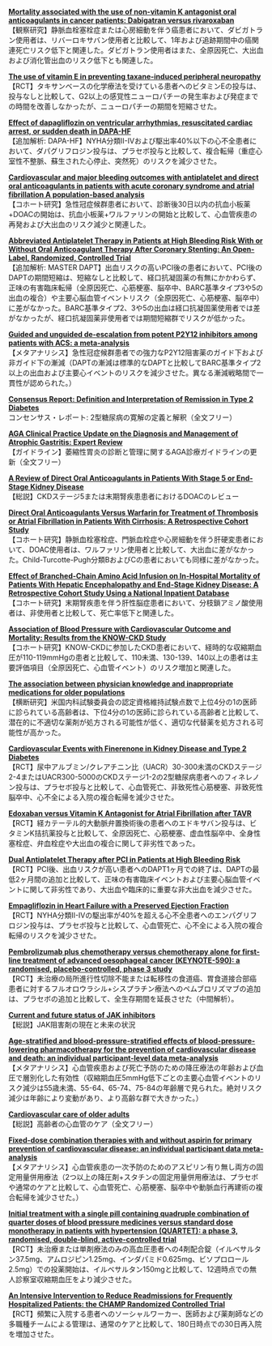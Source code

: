 [**Mortality associated with the use of non-vitamin K antagonist oral anticoagulants in cancer patients: Dabigatran versus rivaroxaban**](https://pubmed.ncbi.nlm.nih.gov/34464520/)  
【観察研究】静脈血栓塞栓症または心房細動を伴う癌患者において、ダビガトラン使用者は、リバーロキサバン使用者と比較して、1年および追跡期間中の癌関連死亡リスク低下と関連した。ダビガトラン使用者はまた、全原因死亡、大出血および消化管出血のリスク低下とも関連した。

[**The use of vitamin E in preventing taxane-induced peripheral neuropathy**](https://pubmed.ncbi.nlm.nih.gov/34468794/)  
【RCT】タキサンベースの化学療法を受けている患者へのビタミンEの投与は、投与なしと比較して、G2以上の感覚性ニューロパチーの発生率および発症までの時間を改善しなかったが、ニューロパチーの期間を短縮させた。

[**Effect of dapagliflozin on ventricular arrhythmias, resuscitated cardiac arrest, or sudden death in DAPA-HF**](https://pubmed.ncbi.nlm.nih.gov/34448003/)  
【追加解析: DAPA-HF】NYHA分類II-IVおよび駆出率40%以下の心不全患者において、ダパグリフロジン投与は、プラセボ投与と比較して、複合転帰（重症心室性不整脈、蘇生された心停止、突然死）のリスクを減少させた。

[**Cardiovascular and major bleeding outcomes with antiplatelet and direct oral anticoagulants in patients with acute coronary syndrome and atrial fibrillation A population-based analysis**](https://pubmed.ncbi.nlm.nih.gov/34450051/)  
【コホート研究】急性冠症候群患者において、診断後30日以内の抗血小板薬+DOACの開始は、抗血小板薬+ワルファリンの開始と比較して、心血管疾患の再発および大出血のリスク減少と関連した。

[**Abbreviated Antiplatelet Therapy in Patients at High Bleeding Risk With or Without Oral Anticoagulant Therapy After Coronary Stenting: An Open-Label, Randomized, Controlled Trial**](https://pubmed.ncbi.nlm.nih.gov/34455849/)  
【追加解析: MASTER DAPT】出血リスクの高いPCI後の患者において、PCI後のDAPTの期間短縮は、短縮なしと比較して、経口抗凝固薬の有無にかかわらず、正味の有害臨床転帰（全原因死亡、心筋梗塞、脳卒中、BARC基準タイプ3や5の出血の複合）や主要心脳血管イベントリスク（全原因死亡、心筋梗塞、脳卒中）に差がなかった。BARC基準タイプ2、3や5の出血は経口抗凝固薬使用者では差がなかったが、経口抗凝固薬非使用者では期間短縮群でリスクが低かった。

[**Guided and unguided de-escalation from potent P2Y12 inhibitors among patients with ACS: a meta-analysis**](https://pubmed.ncbi.nlm.nih.gov/34459481/)  
【メタアナリシス】急性冠症候群患者での強力なP2Y12阻害薬のガイド下および非ガイド下の漸減（DAPTの漸減は標準的なDAPTと比較してBARC基準タイプ2以上の出血および主要心イベントのリスクを減少させた。異なる漸減戦略間で一貫性が認められた。）

[**Consensus Report: Definition and Interpretation of Remission in Type 2 Diabetes**](https://pubmed.ncbi.nlm.nih.gov/34459898/)  
コンセンサス・レポート: 2型糖尿病の寛解の定義と解釈（全文フリー）

[**AGA Clinical Practice Update on the Diagnosis and Management of Atrophic Gastritis: Expert Review**](https://pubmed.ncbi.nlm.nih.gov/34454714/)  
【ガイドライン】萎縮性胃炎の診断と管理に関するAGA診療ガイドラインの更新（全文フリー）

[**A Review of Direct Oral Anticoagulants in Patients With Stage 5 or End-Stage Kidney Disease**](https://pubmed.ncbi.nlm.nih.gov/34459281/)  
【総説】CKDステージ5または末期腎疾患患者におけるDOACのレビュー

[**Direct Oral Anticoagulants Versus Warfarin for Treatment of Thrombosis or Atrial Fibrillation in Patients With Cirrhosis: A Retrospective Cohort Study**](https://pubmed.ncbi.nlm.nih.gov/34470525/)  
【コホート研究】静脈血栓塞栓症、門脈血栓症や心房細動を伴う肝硬変患者において、DOAC使用者は、ワルファリン使用者と比較して、大出血に差がなかった。Child-Turcotte-Pugh分類BおよびCの患者においても同様に差がなかった。

[**Effect of Branched-Chain Amino Acid Infusion on In-Hospital Mortality of Patients With Hepatic Encephalopathy and End-Stage Kidney Disease: A Retrospective Cohort Study Using a National Inpatient Database**](https://pubmed.ncbi.nlm.nih.gov/34452811/)  
【コホート研究】末期腎疾患を伴う肝性脳症患者において、分枝鎖アミノ酸使用者は、非使用者と比較して、死亡率低下と関連した。

[**Association of Blood Pressure with Cardiovascular Outcome and Mortality: Results from the KNOW-CKD Study**](https://pubmed.ncbi.nlm.nih.gov/34473286/)  
【コホート研究】KNOW-CKDに参加したCKD患者において、経時的な収縮期血圧が110-119mmHgの患者と比較して、110未満、130-139、140以上の患者は主要評価項目（全原因死亡、心血管イベント）のリスク増加と関連した。

[**The association between physician knowledge and inappropriate medications for older populations**](https://pubmed.ncbi.nlm.nih.gov/34459494/)  
【横断研究】米国内科試験委員会の認定資格維持試験点数で上位4分の1の医師に診られている高齢者は、下位4分の1の医師に診られている高齢者と比較して、潜在的に不適切な薬剤が処方される可能性が低く、適切な代替薬を処方される可能性が高かった。

[**Cardiovascular Events with Finerenone in Kidney Disease and Type 2 Diabetes**](https://pubmed.ncbi.nlm.nih.gov/34449181/)  
【RCT】尿中アルブミン/クレアチニン比（UACR）30-300未満のCKDステージ2-4またはUACR300-5000のCKDステージ1-2の2型糖尿病患者へのフィネレノン投与は、プラセボ投与と比較して、心血管死亡、非致死性心筋梗塞、非致死性脳卒中、心不全による入院の複合転帰を減少させた。

[**Edoxaban versus Vitamin K Antagonist for Atrial Fibrillation after TAVR**](https://pubmed.ncbi.nlm.nih.gov/34449183/)  
【RCT】経カテーテル的大動脈弁置換術後の患者へのエドキサバン投与は、ビタミンK拮抗薬投与と比較して、全原因死亡、心筋梗塞、虚血性脳卒中、全身性塞栓症、弁血栓症や大出血の複合に関して非劣性であった。

[**Dual Antiplatelet Therapy after PCI in Patients at High Bleeding Risk**](https://pubmed.ncbi.nlm.nih.gov/34449185/)  
【RCT】PCI後、出血リスクが高い患者へのDAPT1ヶ月での終了は、DAPTの最低2ヶ月間の追加と比較して、正味の有害臨床イベントおよび主要心脳血管イベントに関して非劣性であり、大出血や臨床的に重要な非大出血を減少させた。

[**Empagliflozin in Heart Failure with a Preserved Ejection Fraction**](https://pubmed.ncbi.nlm.nih.gov/34449189/)  
【RCT】NYHA分類II-IVの駆出率が40%を超える心不全患者へのエンパグリフロジン投与は、プラセボ投与と比較して、心血管死亡、心不全による入院の複合転帰のリスクを減少させた。

[**Pembrolizumab plus chemotherapy versus chemotherapy alone for first-line treatment of advanced oesophageal cancer (KEYNOTE-590): a randomised, placebo-controlled, phase 3 study**](https://pubmed.ncbi.nlm.nih.gov/34454674/)  
【RCT】未治療の局所進行性切除不能または転移性の食道癌、胃食道接合部癌患者に対するフルオロウラシル+シスプラチン療法へのペムブロリズマブの追加は、プラセボの追加と比較して、全生存期間を延長させた（中間解析）。

[**Current and future status of JAK inhibitors**](https://pubmed.ncbi.nlm.nih.gov/34454676/)  
【総説】JAK阻害剤の現在と未来の状況

[**Age-stratified and blood-pressure-stratified effects of blood-pressure-lowering pharmacotherapy for the prevention of cardiovascular disease and death: an individual participant-level data meta-analysis**](https://pubmed.ncbi.nlm.nih.gov/34461040/)  
【メタアナリシス】心血管疾患および死亡予防のための降圧療法の年齢および血圧で層別化した有効性（収縮期血圧5mmHg低下ごとの主要心血管イベントのリスク減少は55歳未満、55-64、65-74、75-84の年齢層で見られた。絶対リスク減少は年齢により変動があり、より高齢な群で大きかった。）

[**Cardiovascular care of older adults**](https://pubmed.ncbi.nlm.nih.gov/34465575/)  
【総説】高齢者の心血管のケア（全文フリー）

[**Fixed-dose combination therapies with and without aspirin for primary prevention of cardiovascular disease: an individual participant data meta-analysis**](https://pubmed.ncbi.nlm.nih.gov/34469765/)  
【メタアナリシス】心血管疾患の一次予防のためのアスピリン有り無し両方の固定用量併用療法（2つ以上の降圧剤+スタチンの固定用量併用療法は、プラセボや通常のケアと比較して、心血管死亡、心筋梗塞、脳卒中や動脈血行再建術の複合転帰を減少させた。）

[**Initial treatment with a single pill containing quadruple combination of quarter doses of blood pressure medicines versus standard dose monotherapy in patients with hypertension (QUARTET): a phase 3, randomised, double-blind, active-controlled trial**](https://pubmed.ncbi.nlm.nih.gov/34469767/)  
【RCT】未治療または単剤療法のみの高血圧患者への4剤配合錠（イルベサルタン37.5mg、アムロジピン1.25mg、インダパミド0.625mg、ビソプロロール2.5mg）での投薬開始は、イルベサルタン150mgと比較して、12週時点での無人診察室収縮期血圧をより減少させた。

[**An Intensive Intervention to Reduce Readmissions for Frequently Hospitalized Patients: the CHAMP Randomized Controlled Trial**](https://pubmed.ncbi.nlm.nih.gov/34472021/)  
【RCT】頻繁に入院する患者へのソーシャルワーカー、医師および薬剤師などの多職種チームによる管理は、通常のケアと比較して、180日時点での30日再入院を増加させた。
